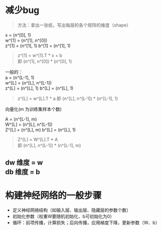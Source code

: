 # 减少bug
>方法：拿出一张纸，写出每层的各个矩阵的维度（shape）

x = (n^[0], 1)     
w^[1] = (n^[1], n^[0])  
z^[1] = (n^[1], 1) 
b^[1] = (n^[1], 1) 
> z^[1] = w^[1].T * x  + b  
> 即 (n^[1], n^[0])   *   (n^[0], 1) 


一般的：   
a = (n^[L-1], 1)     
w^[L] = (n^[L], n^[L-1])  
z^[L] = (n^[L], 1) 
b^[L] = (n^[L], 1) 
> z^[L] = w^[L].T * a 
> 即 (n^[L], n^[L-1])   *   (n^[L-1], 1) 

向量化(m 为训练集样本个数)  

A = (n^[L-1], m)     
W^[L] = (n^[L], n^[L-1])  
Z^[L] = (n^[L], m) 
b^[L] = (n^[L], 1) 
> Z^[L] = W^[L].T * A  
> 即 (n^[L], n^[L-1])   *   (n^[L-1], m)    


dw 维度 = w   
db 维度 = b
----
# 构建神经网络的一般步骤
- 定义神经网络结构（如输入层、输出层、隐藏层的参数个数）
- 初始化参数（权重W要随机初始化、b可初始化为0）
- 循环：前项传播，计算损失；后向传播，应用梯度下降，更新参数（W、b）
